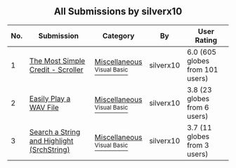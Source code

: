 ﻿<div align="center">

## All Submissions by silverx10

</div>

No.  | Submission | Category | By   | User Rating
---- | ---------- | -------- | ---- | -----------
1 | [The Most Simple Credit \- Scroller<br />](https://github.com/Planet-Source-Code/silverx10-the-most-simple-credit-scroller__1-1229) | [Miscellaneous<br /><sup>Visual Basic</sup>](../ByCategory/miscellaneous__1-1.md) | silverx10 | 6.0 (605 globes from 101 users)
2 | [Easily Play a WAV File<br />](https://github.com/Planet-Source-Code/silverx10-easily-play-a-wav-file__1-5822) | [Miscellaneous<br /><sup>Visual Basic</sup>](../ByCategory/miscellaneous__1-1.md) | silverx10 | 3.8 (23 globes from 6 users)
3 | [Search a String and Highlight \(SrchString\)<br />](https://github.com/Planet-Source-Code/silverx10-search-a-string-and-highlight-srchstring__1-13502) | [Miscellaneous<br /><sup>Visual Basic</sup>](../ByCategory/miscellaneous__1-1.md) | silverx10 | 3.7 (11 globes from 3 users)
